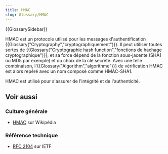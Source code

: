 ```yaml
---
title: HMAC
slug: Glossary/HMAC
---
```


{{GlossarySidebar}}

HMAC est un protocole utilisé pour les messages d'authentification {{Glossary("Cryptography","cryptographiquement")}}. Il peut utiliser toutes sortes de {{Glossary("Cryptographic hash function","fonctions de hachage cryptographique")}}, et sa force dépend de la fonction sous-jacente (SHA1 ou MD5 par exemple) et du choix de la clé secrète. Avec une telle combinaison, l'{{Glossary("Algorithm","algorithme")}} de vérification HMAC est alors repéré avec un nom composé comme HMAC-SHA1.

HMAC est utilisé pour s'assurer de l'intégrité et de l'authenticité.

## Voir aussi

### Culture générale

- [HMAC](https://fr.wikipedia.org/wiki/HMAC) sur Wikipédia

### Référence technique

- [RFC 2104](https://www.ietf.org/rfc/rfc2104.txt) sur IETF
